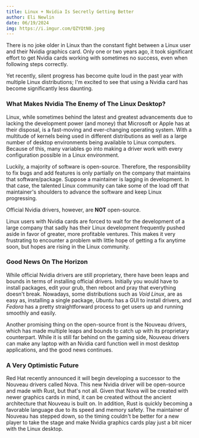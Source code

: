 ```yaml
---
title: Linux + Nvidia Is Secretly Getting Better 
author: Eli Newlin
date: 06/19/2024
img: https://i.imgur.com/QZYQtN0.jpeg
---
```


There is no joke older in Linux than the constant fight between a Linux user and their Nvidia graphics card. Only one or two years ago, it took significant effort to get Nvidia cards working with sometimes no success, even when following steps correctly.

Yet recently, silent progress has become quite loud in the past year with multiple Linux distributions; I'm excited to see that using a Nvidia card has become significantly less daunting.

### What Makes Nvidia The Enemy of The Linux Desktop?

Linux, while sometimes behind the latest and greatest advancements due to lacking the development power (and money) that Microsoft or Apple has at their disposal, is a fast-moving and ever-changing operating system. With a multitude of kernels being used in different distributions as well as a large number of desktop environments being available to Linux computers. Because of this, many variables go into making a driver work with every configuration possible in a Linux environment.

Luckily, a majority of software is open-source. Therefore, the responsibility to fix bugs and add features is only partially on the company that maintains that software/package. Suppose a maintainer is lagging in development. In that case, the talented Linux community can take some of the load off that maintainer's shoulders to advance the software and keep Linux progressing.

Official Nvidia drivers, however, are **NOT** open-source.

Linux users with Nvidia cards are forced to wait for the development of a large company that sadly has their Linux development frequently pushed aside in favor of greater, more profitable ventures. This makes it very frustrating to encounter a problem with little hope of getting a fix anytime soon, but hopes are rising in the Linux community.

### Good News On The Horizon 

While official Nvidia drivers are still proprietary, there have been leaps and bounds in terms of installing official drivers. Initially you would have to install packages, edit your grub, then reboot and pray that everything doesn't break. Nowadays, some distributions such as *Void Linux*, are as easy as, installing a single package, *Ubuntu* has a GUI to install drivers, and *Fedora* has a pretty straightforward process to get users up and running smoothly and easily.

Another promising thing on the open-source front is the Nouveau drivers, which has made multiple leaps and bounds to catch up with its proprietary counterpart. While it is still far behind on the gaming side, Nouveau drivers can make any laptop with an Nvidia card function well in most desktop applications, and the good news continues.


### A Very Optimistic Future

Red Hat recently announced it will begin developing a successor to the Nouveau drivers called Nova. This new Nvidia driver will be open-source and made with Rust, but that's not all. Given that Nova will be created with newer graphics cards in mind, it can be created without the ancient architecture that Nouveau is built on. In addition, Rust is quickly becoming a favorable language due to its speed and memory safety. The maintainer of Nouveau has stepped down, so the timing couldn't be better for a new player to take the stage and make Nvidia graphics cards play just a bit nicer with the Linux desktop.